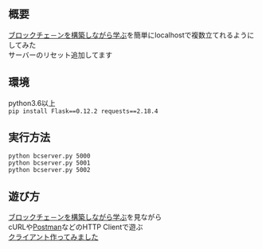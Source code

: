 ## 概要

[ブロックチェ－ンを構築しながら学ぶ](https://postd.cc/learn-blockchains-by-building-one/)を簡単にlocalhostで複数立てれるようにしてみた  
サーバーのリセット追加してます

## 環境
python3.6以上  
`pip install Flask==0.12.2 requests==2.18.4`  
## 実行方法
`python bcserver.py 5000`  
`python bcserver.py 5001`  
`python bcserver.py 5002`

## 遊び方
[ブロックチェ－ンを構築しながら学ぶ](https://postd.cc/learn-blockchains-by-building-one/)を見ながら  
cURLや[Postman](https://www.getpostman.com/)などのHTTP Clientで遊ぶ  
[クライアント作ってみました](https://github.com/aki85/python-bcclient)

